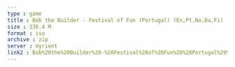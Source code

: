 ```yaml
---
type : game
title : Bob the Builder - Festival of Fun (Portugal) (En,Pt,No,Da,Fi)
size : 336.4 M
format : iso
archive : zip
server : myrient
link2 : Bob%20the%20Builder%20-%20Festival%20of%20Fun%20%28Portugal%29%20%28En%2CPt%2CNo%2CDa%2CFi%29
---
```

